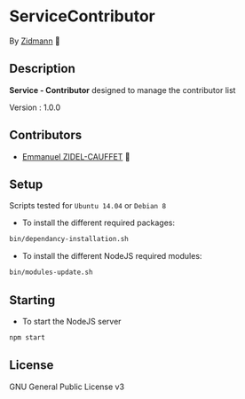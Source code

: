 # ServiceContributor

By [Zidmann](mailto:emmanuel.zidel@gmail.com) :bow: 

## Description

**Service - Contributor** designed to manage the contributor list

Version : 1.0.0

## Contributors

* [Emmanuel ZIDEL-CAUFFET](mailto:emmanuel.zidel@gmail.com) :bow: 

## Setup

Scripts tested for `Ubuntu 14.04` or `Debian 8`

* To install the different required packages:

```bash
bin/dependancy-installation.sh
```

* To install the different NodeJS required modules:

```bash
bin/modules-update.sh
```

## Starting

* To start the NodeJS server

```bash
npm start
```

## License

GNU General Public License v3
